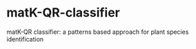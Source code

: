 # matK-QR-classifier
matK-QR classifier: a patterns based approach for plant species identification
